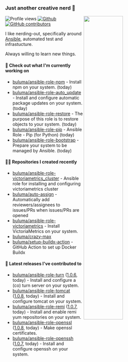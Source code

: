 ### Just another creative nerd 👋


![Profile views](https://gpvc.arturio.dev/buluma) <a href="https://gitstats.me/buluma">
  <img align="right" src="https://github-readme-stats.vercel.app/api?username=buluma&theme=gotham&show_icons=true" width="50%"/>
</a>
[![Github](https://img.shields.io/badge/-buluma-black?style=flat&labelColor=black&logo=github&logoColor=white&include_all_commits=true&count_private=true)](https://gitstats.me/buluma)
[![GitHub contributors](https://img.shields.io/github/contributors/buluma/badges.svg)](https://GitHub.com/buluma/badges/graphs/contributors/)

I like nerding-out, specifically around [Ansible](https://github.com/ansible/ansible), automated test and infrastucture.

Always willing to learn new things.

#### 👷 Check out what I'm currently working on

- [buluma/ansible-role-npm](https://github.com/buluma/ansible-role-npm) - Install npm on your system. (today)
- [buluma/ansible-role-auto_update](https://github.com/buluma/ansible-role-auto_update) - Install and configure automatic package updates on your system. (today)
- [buluma/ansible-role-restore](https://github.com/buluma/ansible-role-restore) - The purpose of this role is to restore objects to your system. (today)
- [buluma/ansible-role-pip](https://github.com/buluma/ansible-role-pip) - Ansible Role - Pip (for Python) (today)
- [buluma/ansible-role-bootstrap](https://github.com/buluma/ansible-role-bootstrap) - Prepare your system to be managed by Ansible. (today)

#### 👨‍💻 Repositories I created recently

- [buluma/ansible-role-victoriametrics_cluster](https://github.com/buluma/ansible-role-victoriametrics_cluster) - Ansible role for installing and configuring victoriametrics cluster
- [buluma/auto-assign](https://github.com/buluma/auto-assign) - Automatically add reviewers/assignees to issues/PRs when issues/PRs are opened
- [buluma/ansible-role-victoriametrics](https://github.com/buluma/ansible-role-victoriametrics) - Install VictoriaMetrics on your system.
- [buluma/crazy-max](https://github.com/buluma/crazy-max)
- [buluma/setup-buildx-action](https://github.com/buluma/setup-buildx-action) - GitHub Action to set up Docker Buildx

#### 🚀 Latest releases I've contributed to

- [buluma/ansible-role-turn](https://github.com/buluma/ansible-role-turn) ([1.0.6](https://github.com/buluma/ansible-role-turn/releases/tag/1.0.6), today) - Install and configure a (co) turn server on your system.
- [buluma/ansible-role-tomcat](https://github.com/buluma/ansible-role-tomcat) ([1.0.8](https://github.com/buluma/ansible-role-tomcat/releases/tag/1.0.8), today) - Install and configure tomcat on your system.
- [buluma/ansible-role-remi](https://github.com/buluma/ansible-role-remi) ([1.0.7](https://github.com/buluma/ansible-role-remi/releases/tag/1.0.7), today) - Install and enable remi yum repositories on your system.
- [buluma/ansible-role-openssl](https://github.com/buluma/ansible-role-openssl) ([1.0.8](https://github.com/buluma/ansible-role-openssl/releases/tag/1.0.8), today) - Make openssl certificates.
- [buluma/ansible-role-openssh](https://github.com/buluma/ansible-role-openssh) ([1.0.7](https://github.com/buluma/ansible-role-openssh/releases/tag/1.0.7), today) - Install and configure openssh on your system.


